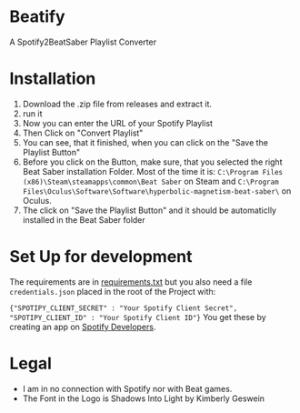 # Beatify
 A Spotify2BeatSaber Playlist Converter

# Installation
1. Download the .zip file from releases and extract it.
2. run it
3. Now you can enter the URL of your Spotify Playlist
4. Then Click on "Convert Playlist"
5. You can see, that it finished, when you can click on the "Save the Playlist Button"
6. Before you click on the Button, make sure, that you selected the right Beat Saber installation Folder. Most of the time it is:
`C:\Program Files (x86)\Steam\steamapps\common\Beat Saber` on Steam and `C:\Program Files\Oculus\Software\Software\hyperbolic-magnetism-beat-saber\` on Oculus.
7. The click on "Save the Playlist Button" and it should be automaticlly installed in the Beat Saber folder

# Set Up for development
The requirements are in [requirements.txt](https://github.com/Sajeg/Beatify/blob/main/requirements.txt) but you also need a file `credentials.json` placed in the root of the Project with:

`{"SPOTIPY_CLIENT_SECRET" : "Your Spotify Client Secret", "SPOTIPY_CLIENT_ID" : "Your Spotify Client ID"}`
You get these by creating an app on [Spotify Developers](https://developer.spotify.com/dashboard/create).

# Legal
- I am in no connection with Spotify nor with Beat games.
- The Font in the Logo is Shadows Into Light by Kimberly Geswein
